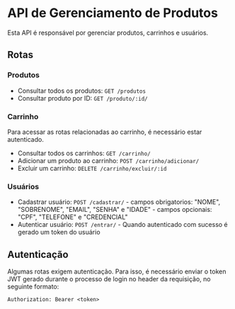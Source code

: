 # API de Gerenciamento de Produtos

Esta API é responsável por gerenciar produtos, carrinhos e usuários.

## Rotas

### Produtos

- Consultar todos os produtos: `GET /produtos`
- Consultar produto por ID: `GET /produto/:id/`

### Carrinho

Para acessar as rotas relacionadas ao carrinho, é necessário estar autenticado.

- Consultar todos os carrinhos: `GET /carrinho/`
- Adicionar um produto ao carrinho: `POST /carrinho/adicionar/`
- Excluir um carrinho: `DELETE /carrinho/excluir/:id`

### Usuários

- Cadastrar usuário: `POST /cadastrar/`
        - campos obrigatorios: "NOME", "SOBRENOME", "EMAIL", "SENHA" e "IDADE"
        - campos opcionais: "CPF", "TELEFONE" e "CREDENCIAL"
- Autenticar usuário: `POST /entrar/`
        - Quando autenticado com sucesso é gerado um token do usuário

## Autenticação

Algumas rotas exigem autenticação. Para isso, é necessário enviar o token JWT gerado durante o processo de login no header da requisição, no seguinte formato:

`Authorization: Bearer <token>`
